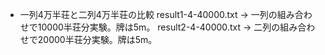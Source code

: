 * 一列4万半荘と二列4万半荘の比較
result1-4-40000.txt -> 一列の組み合わせで10000半荘分実験。牌は5m。
result2-4-40000.txt -> 二列の組み合わせで20000半荘分実験。牌は5m。